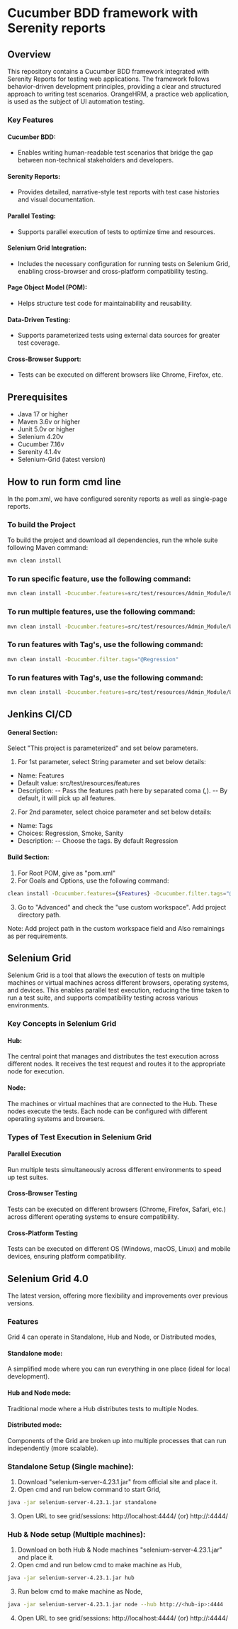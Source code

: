 # Cucumber BDD framework with Serenity reports

## Overview
This repository contains a Cucumber BDD framework integrated with Serenity Reports for testing web applications. The framework follows behavior-driven development principles, providing a clear and structured approach to writing test scenarios. OrangeHRM, a practice web application, is used as the subject of UI automation testing.
### Key Features
#### Cucumber BDD:
- Enables writing human-readable test scenarios that bridge the gap between non-technical stakeholders and developers.
#### Serenity Reports:
- Provides detailed, narrative-style test reports with test case histories and visual documentation.
#### Parallel Testing:
- Supports parallel execution of tests to optimize time and resources.
#### Selenium Grid Integration:
- Includes the necessary configuration for running tests on Selenium Grid, enabling cross-browser and cross-platform compatibility testing.
#### Page Object Model (POM):
- Helps structure test code for maintainability and reusability.
#### Data-Driven Testing:
- Supports parameterized tests using external data sources for greater test coverage.
#### Cross-Browser Support:
- Tests can be executed on different browsers like Chrome, Firefox, etc.

## Prerequisites
- Java 17 or higher
- Maven 3.6v or higher
- Junit 5.0v or higher
- Selenium 4.20v
- Cucumber 7.16v
- Serenity 4.1.4v
- Selenium-Grid (latest version)

## How to run form cmd line
In the pom.xml, we have configured serenity reports as well as single-page reports.

### To build the Project
To build the project and download all dependencies, run the whole suite following Maven command:
```bash
mvn clean install
```

### To run specific feature, use the following command:
```bash
mvn clean install -Dcucumber.features=src/test/resources/Admin_Module/UserOperation.feature
```

### To run multiple features, use the following command:
```bash
mvn clean install -Dcucumber.features=src/test/resources/Admin_Module/UserOperation.feature,src/test/resources/Admin_Module/Multi_User_Creation.feature
```

### To run features with Tag's, use the following command:
```bash
mvn clean install -Dcucumber.filter.tags="@Regression"
```

### To run features with Tag's, use the following command:
```bash
mvn clean install -Dcucumber.features=src/test/resources/Admin_Module/UserOperation.feature -Dcucumber.filter.tags="@Regression"
```

## Jenkins CI/CD

#### General Section:
 Select "This project is parameterized" and set below parameters.
1. For 1st parameter, select String parameter and set below details:
 - Name: Features
 - Default value: src/test/resources/features
 - Description: -- Pass the features path here by separated coma (,). -- By default, it will pick up all features.
2. For 2nd parameter, select choice parameter and set below details:
 - Name: Tags
 - Choices: Regression, Smoke, Sanity
 - Description: -- Choose the tags. By default Regression
#### Build Section:
1. For Root POM, give as "pom.xml"
2. For Goals and Options, use the following command:
```bash
clean install -Dcucumber.features={$Features} -Dcucumber.filter.tags="@{$Tags}"
```
3. Go to "Advanced" and check the "use custom workspace". Add project directory path.

Note: Add project path in the custom workspace field and Also remainings as per requirements.


## Selenium Grid
Selenium Grid is a tool that allows the execution of tests on multiple machines or virtual machines across different browsers, operating systems, and devices. This enables parallel test execution, reducing the time taken to run a test suite, and supports compatibility testing across various environments.

### Key Concepts in Selenium Grid
#### Hub:
The central point that manages and distributes the test execution across different nodes. It receives the test request and routes it to the appropriate node for execution.
#### Node:
The machines or virtual machines that are connected to the Hub. These nodes execute the tests. Each node can be configured with different operating systems and browsers.

### Types of Test Execution in Selenium Grid
#### Parallel Execution
Run multiple tests simultaneously across different environments to speed up test suites.
#### Cross-Browser Testing
Tests can be executed on different browsers (Chrome, Firefox, Safari, etc.) across different operating systems to ensure compatibility.
#### Cross-Platform Testing
Tests can be executed on different OS (Windows, macOS, Linux) and mobile devices, ensuring platform compatibility.


## Selenium Grid 4.0
The latest version, offering more flexibility and improvements over previous versions.

### Features
Grid 4 can operate in Standalone, Hub and Node, or Distributed modes,
#### Standalone mode:
A simplified mode where you can run everything in one place (ideal for local development).
#### Hub and Node mode:
Traditional mode where a Hub distributes tests to multiple Nodes.
#### Distributed mode:
Components of the Grid are broken up into multiple processes that can run independently (more scalable).

### Standalone Setup (Single machine):
1. Download "selenium-server-4.23.1.jar" from official site and place it.
2. Open cmd and run below command to start Grid,
~~~bash
java -jar selenium-server-4.23.1.jar standalone
~~~
3. Open URL to see grid/sessions: http://localhost:4444/  (or) http://<your-ip>:4444/

### Hub & Node setup (Multiple machines):
1. Download on both Hub & Node machines "selenium-server-4.23.1.jar" and place it.
2. Open cmd and run below cmd to make machine as Hub,
~~~bash
java -jar selenium-server-4.23.1.jar hub
~~~
3. Run below cmd to make machine as Node,
~~~bash
java -jar selenium-server-4.23.1.jar node --hub http://<hub-ip>:4444
~~~
4. Open URL to see grid/sessions: http://localhost:4444/  (or) http://<hub-ip>:4444/

